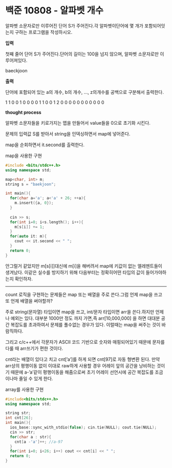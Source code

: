 # 백준 10808 - 알파벳 개수

알파벳 소문자로만 이루어진 단어 S가 주어진다.각 알파벳이단어에 몇 개가 포함되어잇는지 구하는 프로그램을 작성하시오.

**입력**

첫째 줄어 단어 S가 주어진다.단어의 길이는 100을 넘지 않으며, 알파벳 소문자로만 이루어져있다.

baeckjoon

**출력**

단어에 포함되어 있는 a의 개수, b의 개수, …, z의개수를 공백으로 구분해서 출력한다.

1 1 0 0 1 0 0 0 0 1 1 0 0 1 2 0 0 0 0 0 0 0 0 0 0 0

**thought process**

알파벳 소문자들을 키로가지는 맵을 만들어서 value들을 0으로 초기화 시킨다.

문제의 입력값 S를 받아서 string을 인덱싱하면서 map에 넣어준다.

map을 순회하면서 it.second를 출력한다.

map을 사용한 구현

```cpp
#include <bits/stdc++.h>
using namespace std;

map<char, int> m;
string s = "baekjoon";

int main(){
  for(char a='a'; a<'a' + 26; ++a){
    m.insert({a, 0});
  }
  
  cin >> s;
  for(int i=0; i<s.length(); i++){
    m[s[i]] += 1;
  }
  for(auto it: m){
    cout << it.second << " ";
  }
  return 0;
}
```

안그럴거 같았지만  m[s[i]]대신에 m[i]을 해버려서 map에 키값이 없는 엘레멘트들이 생겨났다. 이같은 실수를 방지하기 위해 다음부터는 정확히어떤 타입의 값이 들어가야하는지 확인하자.

---

count 로직을 구현하는 문제들은 map 또는 배열을 주로 쓴다.그럼 언제 map을 쓰고 또 언제 배열을 써야할까?

주로 string(문자열) 타입이면 map을 쓰고, int/문자 타입이면 arr을 쓴다.하지만 언제나 예외는 있다. 대부분 1000만 정도 까지 가면,즉 arr[10,000,000] 을 하면 대대분 공간 복잡도를 초과하여서 문제를 풀수없는 경우가 있다. 이럴때는 map을 써주는 것이 바람직하다.

그리고 c/c++에서 각문자가 ASCII 코드 기반으로 숫자와 매핑되어있기 때문에 문자를 다룰 때 arr쓰기가 편한 것이다.

cnt라는 배열이 있다고 치고 cnt[’a’]를 하게 되면 cnt[97]로 자동 형변환 된다. 만약 arr상의 평행이동 없이 이대로 raw하게 사용할 경우 어레이 앞의 공간을 낭비하는 것이기 때문에 a-’a’같이 평행이동을 해줌으로써 초기 어레이 선언시에 공간 복잡도를 조금이나마 줄일 수 있게 한다.

array를 사용한 구현

```cpp
#include<bits/stdc++.h>
using namespace std;

string str;
int cnt[26];
int main(){
  ios_base::sync_with_stdio(false); cin.tie(NULL); cout.tie(NULL);
  cin >> str;
  for(char a : str){
    cnt[a -'a']++; //a-97
  }
  for(int i=0; i<26; i++) cout << cnt[i] << " ";
  return 0;
}
```